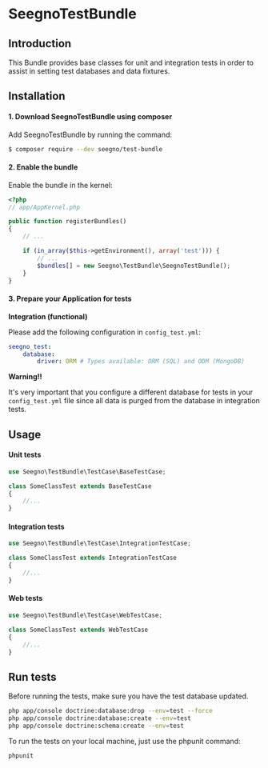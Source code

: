 # SeegnoTestBundle

## Introduction

This Bundle provides base classes for unit and integration tests in order to assist in setting test databases and data fixtures.

## Installation

#### 1. Download SeegnoTestBundle using composer

Add SeegnoTestBundle by running the command:

``` bash
$ composer require --dev seegno/test-bundle
```

#### 2. Enable the bundle

Enable the bundle in the kernel:

``` php
<?php
// app/AppKernel.php

public function registerBundles()
{
    // ...

    if (in_array($this->getEnvironment(), array('test'))) {
        // ...
        $bundles[] = new Seegno\TestBundle\SeegnoTestBundle();
    }
}
```

#### 3. Prepare your Application for tests

**Integration (functional)**

Please add the following configuration in `config_test.yml`:

```yaml
seegno_test:
    database:
        driver: ORM # Types available: ORM (SQL) and ODM (MongoDB)
```

**Warning!!**

It's very important that you configure a different database for tests in your `config_test.yml` file since all data is purged from the database in integration tests.

## Usage

#### Unit tests

```php
use Seegno\TestBundle\TestCase\BaseTestCase;

class SomeClassTest extends BaseTestCase
{
    //...
}
```

#### Integration tests

```php
use Seegno\TestBundle\TestCase\IntegrationTestCase;

class SomeClassTest extends IntegrationTestCase
{
    //...
}
```

#### Web tests

```php
use Seegno\TestBundle\TestCase\WebTestCase;

class SomeClassTest extends WebTestCase
{
    //...
}
```

## Run tests

Before running the tests, make sure you have the test database updated.

```sh
php app/console doctrine:database:drop --env=test --force
php app/console doctrine:database:create --env=test
php app/console doctrine:schema:create --env=test
```

To run the tests on your local machine, just use the phpunit command:

```sh
phpunit
```
